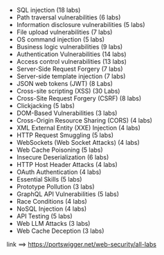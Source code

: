 - SQL injection (18 labs)
- Path traversal vulnerabilities (6 labs)
- Information disclosure vulnerabilities (5 labs)
- File upload vulnerabilities (7 labs)
- OS command injection (5 labs)
- Business logic vulnerabilities (9 labs)
- Authentication Vulnerabilities (14 labs)
- Access control vulnerabilities (13 labs)
- Server-Side Request Forgery (7 labs)
- Server-side template injection (7 labs)
- JSON web tokens (JWT) (8 Labs)
- Cross-site scripting (XSS) (30 Labs)
- Cross-Site Request Forgery (CSRF) (8 labs)
- Clickjacking (5 labs)
- DOM-Based Vulnerabilities (3 labs)
- Cross-Origin Resource Sharing (CORS) (4 labs)
- XML External Entity (XXE) Injection (4 labs)
- HTTP Request Smuggling (5 labs)
- WebSockets (Web Socket Attacks) (4 labs)
- Web Cache Poisoning (5 labs)
- Insecure Deserialization (6 labs)
- HTTP Host Header Attacks (4 labs)
- OAuth Authentication (4 labs)
- Essential Skills (5 labs)
- Prototype Pollution (3 labs)
- GraphQL API Vulnerabilities (5 labs)
- Race Conditions (4 labs)
- NoSQL Injection (4 labs)
- API Testing (5 labs)
- Web LLM Attacks (3 labs)
- Web Cache Deception (3 labs)

link ==> https://portswigger.net/web-security/all-labs



